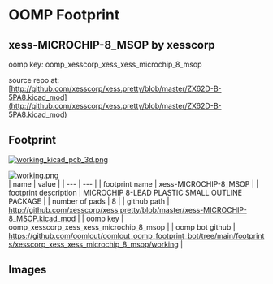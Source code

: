 # OOMP Footprint  
## xess-MICROCHIP-8_MSOP  by xesscorp  
  
oomp key: oomp_xesscorp_xess_xess_microchip_8_msop  
  
source repo at: [http://github.com/xesscorp/xess.pretty/blob/master/ZX62D-B-5PA8.kicad_mod](http://github.com/xesscorp/xess.pretty/blob/master/ZX62D-B-5PA8.kicad_mod)  
## Footprint  
  
[![working_kicad_pcb_3d.png](working_kicad_pcb_3d_600.png)](working_kicad_pcb_3d.png)  
  
[![working.png](working_600.png)](working.png)  
| name | value | 
| --- | --- | 
| footprint name | xess-MICROCHIP-8_MSOP | 
| footprint description | MICROCHIP 8-LEAD PLASTIC SMALL OUTLINE PACKAGE | 
| number of pads | 8 | 
| github path | http://github.com/xesscorp/xess.pretty/blob/master/xess-MICROCHIP-8_MSOP.kicad_mod | 
| oomp key | oomp_xesscorp_xess_xess_microchip_8_msop | 
| oomp bot github | https://github.com/oomlout/oomlout_oomp_footprint_bot/tree/main/footprints/xesscorp_xess_xess_microchip_8_msop/working | 
## Images  
